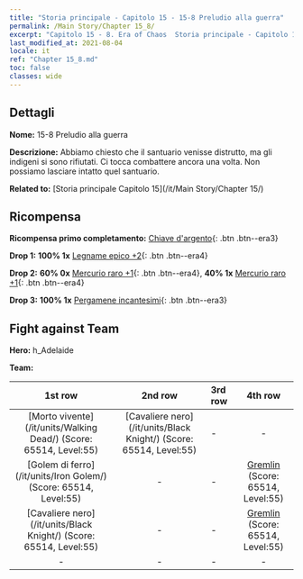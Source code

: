 ```yaml
---
title: "Storia principale - Capitolo 15 - 15-8 Preludio alla guerra"
permalink: /Main Story/Chapter 15_8/
excerpt: "Capitolo 15 - 8. Era of Chaos  Storia principale - Capitolo 15_8. 15-8 Preludio alla guerra"
last_modified_at: 2021-08-04
locale: it
ref: "Chapter 15_8.md"
toc: false
classes: wide
---
```


## Dettagli

 **Nome:** 15-8 Preludio alla guerra

 **Descrizione:** Abbiamo chiesto che il santuario venisse distrutto, ma gli indigeni si sono rifiutati. Ci tocca combattere ancora una volta. Non possiamo lasciare intatto quel santuario.

 **Related to:** [Storia principale Capitolo 15](/it/Main Story/Chapter 15/)

## Ricompensa

 **Ricompensa primo completamento:** [Chiave d'argento](/ItemsIT/con_693/){: .btn .btn--era3}

 **Drop 1:** **100% 1x** [Legname epico +2](/ItemsIT/mat_48/){: .btn .btn--era4}

 **Drop 2:** **60% 0x** [Mercurio raro +1](/ItemsIT/mat_42/){: .btn .btn--era4}, **40% 1x** [Mercurio raro +1](/ItemsIT/mat_42/){: .btn .btn--era4}

 **Drop 3:** **100% 1x** [Pergamene incantesimi](/ItemsIT/con_694/){: .btn .btn--era3}


## Fight against Team
 **Hero:** h_Adelaide

 **Team:**


  | 1st row | 2nd row | 3rd row | 4th row |
  |:----:|:----:|:----|:----:|
  | [Morto vivente](/it/units/Walking Dead/) (Score: 65514, Level:55)  | [Cavaliere nero](/it/units/Black Knight/) (Score: 65514, Level:55)  | - | - |
  | [Golem di ferro](/it/units/Iron Golem/) (Score: 65514, Level:55)  | - | - | [Gremlin](/it/units/Gremlin/) (Score: 65514, Level:55)  |
  | [Cavaliere nero](/it/units/Black Knight/) (Score: 65514, Level:55)  | - | - | [Gremlin](/it/units/Gremlin/) (Score: 65514, Level:55)  |
  | - | - | - | - |


